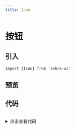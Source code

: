 ```yaml
---
title: Icon
---
```

# 按钮
## 引入
```
import {Icon} from 'zebra-ui' 
```
## 预览
<ClientOnly>
  <icon-demo/>
</ClientOnly>

## 代码

<details style="margin-top: 32px;">
 <summary style=" outline: none">点击查看代码</summary> 

```vue
    <g-icon name="settings"></g-icon>
    <g-icon name="dots"></g-icon>
    <g-icon name="error"></g-icon>
    <g-icon name="left"></g-icon>
    <g-icon name="right"></g-icon>
    <g-icon name="thumbs-up"></g-icon>
    <g-icon name="down"></g-icon>
    <g-icon name="download"></g-icon>
    <g-icon name="info"></g-icon>
    <g-icon name="asc"></g-icon>
    <g-icon name="desc"></g-icon>
    <g-icon name="loading"></g-icon>
```
</details>
